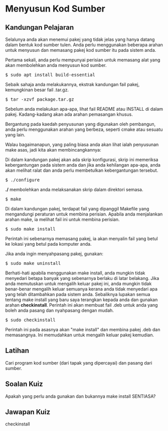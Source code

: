# Menyusun Kod Sumber

## Kandungan Pelajaran

Selalunya anda akan menemui pakej yang tidak jelas yang hanya datang dalam bentuk kod sumber tulen. Anda perlu menggunakan beberapa arahan untuk menyusun dan memasang pakej kod sumber itu pada sistem anda.

Pertama sekali, anda perlu mempunyai perisian untuk memasang alat yang akan membolehkan anda menyusun kod sumber.

<pre>$ sudo apt install build-essential</pre>

Sebaik sahaja anda melakukannya, ekstrak kandungan fail pakej, kemungkinan besar fail .tar.gz.

<pre>$ tar -xzvf package.tar.gz</pre>

Sebelum anda melakukan apa-apa, lihat fail README atau INSTALL di dalam pakej. Kadang-kadang akan ada arahan pemasangan khusus.

Bergantung pada kaedah penyusunan yang digunakan oleh pembangun, anda perlu menggunakan arahan yang berbeza, seperti cmake atau sesuatu yang lain.

Walau bagaimanapun, yang paling biasa anda akan lihat ialah penyusunan make asas, jadi kita akan membincangkannya:

Di dalam kandungan pakej akan ada skrip konfigurasi, skrip ini memeriksa kebergantungan pada sistem anda dan jika anda kehilangan apa-apa, anda akan melihat ralat dan anda perlu membetulkan kebergantungan tersebut.

<pre>$ ./configure</pre>

<b>./</b> membolehkan anda melaksanakan skrip dalam direktori semasa.

<pre>$ make</pre>

Di dalam kandungan pakej, terdapat fail yang dipanggil Makefile yang mengandungi peraturan untuk membina perisian. Apabila anda menjalankan arahan make, ia melihat fail ini untuk membina perisian.

<pre>$ sudo make install</pre>

Perintah ini sebenarnya memasang pakej, ia akan menyalin fail yang betul ke lokasi yang betul pada komputer anda.

Jika anda ingin menyahpasang pakej, gunakan:

<pre>$ sudo make uninstall</pre>

Berhati-hati apabila menggunakan make install, anda mungkin tidak menyedari betapa banyak yang sebenarnya berlaku di latar belakang. Jika anda memutuskan untuk mengalih keluar pakej ini, anda mungkin tidak benar-benar mengalih keluar semuanya kerana anda tidak menyedari apa yang telah ditambahkan pada sistem anda. Sebaliknya lupakan semua tentang make install yang baru saya terangkan kepada anda dan gunakan arahan <b>checkinstall</b>. Perintah ini akan membuat fail .deb untuk anda yang boleh anda pasang dan nyahpasang dengan mudah.

<pre>$ sudo checkinstall</pre>

Perintah ini pada asasnya akan "make install" dan membina pakej .deb dan memasangnya. Ini memudahkan untuk mengalih keluar pakej kemudian.

## Latihan

Cari program kod sumber (dari tapak yang dipercayai) dan pasang dari sumber.

## Soalan Kuiz

Apakah yang perlu anda gunakan dan bukannya make install SENTIASA?

## Jawapan Kuiz

checkinstall
